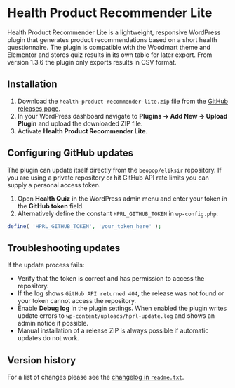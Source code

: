 # Health Product Recommender Lite

Health Product Recommender Lite is a lightweight, responsive WordPress plugin that generates product recommendations based on a short health questionnaire. The plugin is compatible with the Woodmart theme and Elementor and stores quiz results in its own table for later export. From version 1.3.6 the plugin only exports results in CSV format.

## Installation

1. Download the `health-product-recommender-lite.zip` file from the [GitHub releases page](https://github.com/beopop/eliksir/releases).
2. In your WordPress dashboard navigate to **Plugins → Add New → Upload Plugin** and upload the downloaded ZIP file.
3. Activate **Health Product Recommender Lite**.

## Configuring GitHub updates

The plugin can update itself directly from the `beopop/eliksir` repository. If you are using a private repository or hit GitHub API rate limits you can supply a personal access token.

1. Open **Health Quiz** in the WordPress admin menu and enter your token in the **GitHub token** field.
2. Alternatively define the constant `HPRL_GITHUB_TOKEN` in `wp-config.php`:

```php
define( 'HPRL_GITHUB_TOKEN', 'your_token_here' );
```

## Troubleshooting updates

If the update process fails:

- Verify that the token is correct and has permission to access the repository.
- If the log shows `GitHub API returned 404`, the release was not found or your
  token cannot access the repository.
- Enable **Debug log** in the plugin settings. When enabled the plugin writes
  update errors to `wp-content/uploads/hprl-update.log` and shows an admin
  notice if possible.
- Manual installation of a release ZIP is always possible if automatic updates do not work.

## Version history

For a list of changes please see the [changelog in `readme.txt`](health-product-recommender-lite/readme.txt).
